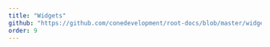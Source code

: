 ```yaml
---
title: "Widgets"
github: "https://github.com/conedevelopment/root-docs/blob/master/widgets.md"
order: 9
---
```

